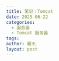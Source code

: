 ```yaml
---
title: 笔记：Tomcat
date: 2025-06-22
categories:
  - 服务器
  - Tomcat 服务器
tags: 
author: 霸天
layout: post
---
```

